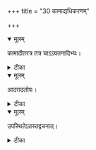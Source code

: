 +++
title = "30 कामाद्यधिकरणम्"

+++


<details open><summary>मूलम्</summary>

कामादीतरत्र तत्र चाऽऽयतनादिभ्यः।
</details>



<details><summary>टीका</summary>

विद्ययोरुभयोस्सत्यकामत्वादिगुणान्वयात् । फलस्थानाद्यैक्यतश्च विद्यैका दहराभिधा ॥ [394]
</details>



<details open><summary>मूलम्</summary>

आदरादलोपः।
</details>



<details><summary>टीका</summary>

वशित्वादि गुणानां तु वेदनं श्रुतिभिर्विना । न भवेदित्यादराच्च ध्येयत्वं त्याज्यता न हि ॥ [395]
</details>



<details open><summary>मूलम्</summary>

उपस्थितेऽतस्तद्वचनात्।
</details>



<details><summary>टीका</summary>

ब्रह्मप्राप्ते तु जीवेऽतः पितृलोकादिकं फलम् । भवतीत्यादिवचनात् न तत्सांसारिकं फलम् ॥ [396]
</details>

